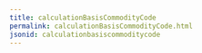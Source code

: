 ```yaml
---
title: calculationBasisCommodityCode
permalink: calculationBasisCommodityCode.html
jsonid: calculationbasiscommoditycode
---
```

